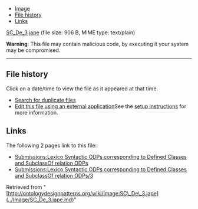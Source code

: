 * [Image](../Image/SC_De_3.jape.md#file)
* [File history](../Image/SC_De_3.jape.md#filehistory)
* [Links](../Image/SC_De_3.jape.md#filelinks)


[SC\_De\_3.jape](../images/2/2f/SC_De_3.jape "SC De 3.jape")‎
 (file size: 906 B, MIME type: text/plain)




__Warning__: This file may contain malicious code, by executing it your system may be compromised.

---



## File history

Click on a date/time to view the file as it appeared at that time.



  
* [Search for duplicate files](http://ontologydesignpatterns.org/wiki/Special:FileDuplicateSearch/SC_De_3.jape "Special:FileDuplicateSearch/SC De 3.jape")
* [Edit this file using an external application](http://ontologydesignpatterns.org/wiki/index.php?title=Image:SC_De_3.jape&action=edit&externaledit=true&mode=file "Image:SC De 3.jape")See the [setup instructions](http://www.mediawiki.org/wiki/Manual:External_editors "http://www.mediawiki.org/wiki/Manual:External_editors") for more information.

## Links



The following 2 pages link to this file:


* [Submissions:Lexico Syntactic ODPs corresponding to Defined Classes and SubclassOf relation ODPs](../Submissions/Lexico_Syntactic_ODPs_corresponding_to_Defined_Classes_and_SubclassOf_relation_ODPs.md "Submissions:Lexico Syntactic ODPs corresponding to Defined Classes and SubclassOf relation ODPs")
* [Submissions:Lexico Syntactic ODPs corresponding to Defined Classes and SubclassOf relation ODPs/3](../Submissions/Lexico_Syntactic_ODPs_corresponding_to_Defined_Classes_and_SubclassOf_relation_ODPs/3.md "Submissions:Lexico Syntactic ODPs corresponding to Defined Classes and SubclassOf relation ODPs/3")


Retrieved from "[http://ontologydesignpatterns.org/wiki/Image:SC\_De\_3.jape](../Image/SC_De_3.jape.md)"